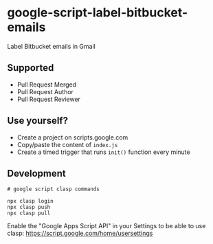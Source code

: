 # google-script-label-bitbucket-emails

Label Bitbucket emails in Gmail

## Supported
- Pull Request Merged
- Pull Request Author
- Pull Request Reviewer

## Use yourself?

- Create a project on scripts.google.com
- Copy/paste the content of `index.js`
- Create a timed trigger that runs `init()` function every minute

## Development

```
# google script clasp commands

npx clasp login
npx clasp push
npx clasp pull
```

Enable the "Google Apps Script API" in your Settings to be able to use clasp: https://script.google.com/home/usersettings

